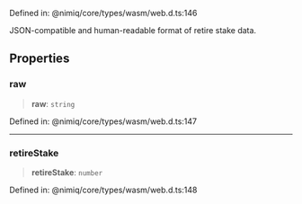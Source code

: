 Defined in: @nimiq/core/types/wasm/web.d.ts:146

JSON-compatible and human-readable format of retire stake data.

## Properties

### raw

> **raw**: `string`

Defined in: @nimiq/core/types/wasm/web.d.ts:147

***

### retireStake

> **retireStake**: `number`

Defined in: @nimiq/core/types/wasm/web.d.ts:148
